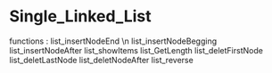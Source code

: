 # Single_Linked_List

functions : 
            list_insertNodeEnd  \n
            list_insertNodeBegging
            list_insertNodeAfter
            list_showItems
            list_GetLength
            list_deletFirstNode
            list_deletLastNode
            list_deletNodeAfter
            list_reverse
